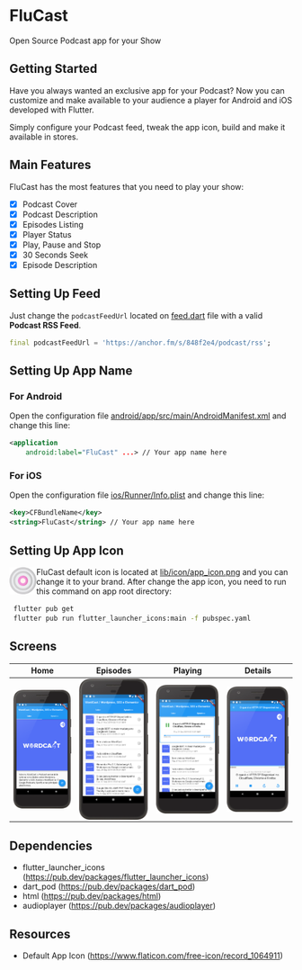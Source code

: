 # FluCast

Open Source Podcast app for your Show

## Getting Started

Have you always wanted an exclusive app for your Podcast? Now you can customize and make available to your audience a player for Android and iOS developed with Flutter.

Simply configure your Podcast feed, tweak the app icon, build and make it available in stores.

## Main Features

FluCast has the most features that you need to play your show:

- [x] Podcast Cover
- [x] Podcast Description
- [x] Episodes Listing
- [x] Player Status
- [x] Play, Pause and Stop
- [x] 30 Seconds Seek
- [x] Episode Description

## Setting Up Feed

Just change the `podcastFeedUrl` located on [feed.dart](https://github.com/luizeof/flucast_app/blob/master/lib/feed.dart) file with a valid **Podcast RSS Feed**.

```dart
final podcastFeedUrl = 'https://anchor.fm/s/848f2e4/podcast/rss';
```

## Setting Up App Name

### For Android

Open the configuration file [android/app/src/main/AndroidManifest.xml](https://github.com/luizeof/flucast_app/blob/master/android/app/src/main/AndroidManifest.xml) and change this line:

```xml
<application
    android:label="FluCast" ...> // Your app name here
```

### For iOS

Open the configuration file [ios/Runner/Info.plist](https://github.com/luizeof/flucast_app/blob/master/ios/Runner/Info.plist) and change this line:


```xml
<key>CFBundleName</key>
<string>FluCast</string> // Your app name here
```

## Setting Up App Icon

FluCast default icon <img align="left" width="48" height="48" src="lib/icon/app_icon.png"> is located at [lib/icon/app_icon.png](https://github.com/luizeof/flucast_app/blob/master/lib/icon/app_icon.png) and you can change it to your brand. After change the app icon, you need to run this command on app root directory:

```bash
 flutter pub get
 flutter pub run flutter_launcher_icons:main -f pubspec.yaml
```

## Screens
Home | Episodes | Playing | Details
---- | ---- | ---- | ----
<img align="left" src="docs/home.png"> |  <img align="left" src="docs/episodes.png"> |  <img align="left" src="docs/playing.png"> |  <img align="left" src="docs/details.png">

## Dependencies

- flutter_launcher_icons (https://pub.dev/packages/flutter_launcher_icons)
- dart_pod (https://pub.dev/packages/dart_pod)
- html (https://pub.dev/packages/html)
- audioplayer (https://pub.dev/packages/audioplayer)

## Resources

- Default App Icon (https://www.flaticon.com/free-icon/record_1064911)